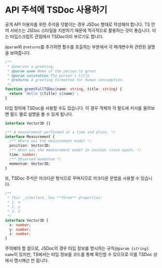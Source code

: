 # API 주석에 TSDoc 사용하기

공개 API 이용자를 위한 주석을 덧붙이는 경우 JSDoc 형태로 작성해야 합니다.
TS 언어 서비스는 JSDoc 스타일을 지원하기 때문에 적극적으로 활용하는 것이 좋습니다.
이는 타입스크립트 관점에서 TSDoc이라 부르기도 합니다.

`@param`와 `@returns`를 추가하면 함수를 호출하는 부분에서 각 매개변수와 관련된 설명을 보여줍니다.

```ts
/**
 * Generate a greeting.
 * @param name Name of the person to greet
 * @param salutation The person's title
 * @returns A greeting formatted for human consumption.
 */
function greetFullTSDoc(name: string, title: string) {
  return `Hello ${title} ${name}`;
}
```

타입 정의에 TSDoc을 사용할 수도 있습니다.
이 경우 객체의 각 필드에 커서를 올려보면 필드 별로 설명을 볼 수 있게 됩니다.

```ts
interface Vector3D {}

/** A measurement performed at a time and place. */
interface Measurement {
  /** Where was the measurement made? */
  position: Vector3D;
  /** When was the measurement made? In seconds since epoch. */
  time: number;
  /** Observed momentum */
  momentum: Vector3D;
}

```

또, TSDoc 주석은 마크다운 형식으로 꾸며지므로 마크다운 문법을 사용할 수 있습니다.

```ts
/**
 * This _interface_ has **three** properties:
 * 1. x
 * 2. y
 * 3. z
 */
interface Vector3D {
  x: number;
  y: number;
  z: number;
}
```

주의해야 할 점으로, JSDoc의 경우 타입 정보를 명시하는 규칙(`@param {string} name`이 있지만, TS에서는 타입 정보를 코드를 통해 확인할 수 있으므로 이를 TSDoc 상에서 명시해선 안 됩니다.
